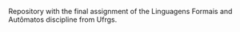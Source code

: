 Repository with the final assignment of the Linguagens Formais and Autômatos discipline from Ufrgs.
